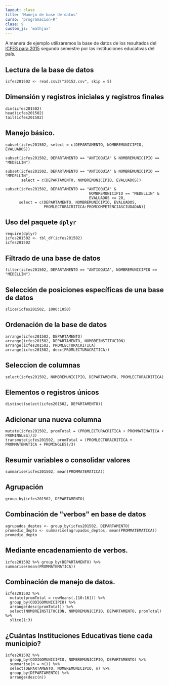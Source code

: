 ```yaml
---
layout: clase
title: 'Manejo de base de datos'
curso: 'programacion-R'
clase: 9
custom_js: 'mathjax'
---
```


A manera de ejemplo utilizaremos la base de datos de los
resultados del [ICFES para 2015](20152.xls) segundo semestre por las instituciones
educativas del país.


## Lectura de la base de datos

```{r}
icfes201502 <- read.csv2("20152.csv", skip = 5)
```

## Dimensión y registros iniciales y registros finales
```{r}
dim(icfes201502)
head(icfes201502)
tail(icfes201502)
```

## Manejo básico.

```{r}
subset(icfes201502, select = c(DEPARTAMENTO, NOMBREMUNICIPIO, EVALUADOS))

subset(icfes201502, DEPARTAMENTO == "ANTIOQUIA" & NOMBREMUNICIPIO == "MEDELLIN")

subset(icfes201502, DEPARTAMENTO == "ANTIOQUIA" & NOMBREMUNICIPIO == "MEDELLIN",
       select = c(DEPARTAMENTO, NOMBREMUNICIPIO, EVALUADOS))

subset(icfes201502, DEPARTAMENTO == "ANTIOQUIA" &
                                     NOMBREMUNICIPIO == "MEDELLIN" &
                                     EVALUADOS >= 20,
      select = c(DEPARTAMENTO, NOMBREMUNICIPIO, EVALUADOS,
                 PROMLECTURACRITICA:PROMCOMPETENCIASCIUDADAN))
```

## Uso del paquete `dplyr`

```{r}
require(dplyr)
icfes201502 <- tbl_df(icfes201502)
icfes201502
```

## Filtrado de una base de datos
```{r}
filter(icfes201502, DEPARTAMENTO == "ANTIOQUIA", NOMBREMUNICIPIO == "MEDELLIN")
```

## Selección de posiciones específicas de una base de datos

```{r}
slice(icfes201502, 1000:1050)
```

## Ordenación de la base de datos

```{r}
arrange(icfes201502, DEPARTAMENTO)
arrange(icfes201502, DEPARTAMENTO, NOMBREINSTITUCION)
arrange(icfes201502, PROMLECTURACRITICA)
arrange(icfes201502, desc(PROMLECTURACRITICA))
```

## Seleccion de columnas
```{r}
select(icfes201502, NOMBREMUNICIPIO, DEPARTAMENTO, PROMLECTURACRITICA)
```

## Elementos o registros únicos
```{r}
distinct(select(icfes201502, DEPARTAMENTO))
```

## Adicionar una nueva columna
```{r}
mutate(icfes201502, promTotal = (PROMLECTURACRITICA + PROMMATEMATICA + PROMINGLES)/3)
transmute(icfes201502, promTotal = (PROMLECTURACRITICA + PROMMATEMATICA + PROMINGLES)/3)
```

## Resumir variables o consolidar valores
```{r}
summarise(icfes201502, mean(PROMMATEMATICA))
```

## Agrupación
```{r}
group_by(icfes201502, DEPARTAMENTO)
```

## Combinación de "verbos" en base de datos
```{r}
agrupados_deptos <- group_by(icfes201502, DEPARTAMENTO)
promedio_depto <- summarise(agrupados_deptos, mean(PROMMATEMATICA))
promedio_depto
```

## Mediante encadenamiento de verbos.
```{r}
icfes201502 %>% group_by(DEPARTAMENTO) %>% summarise(mean(PROMMATEMATICA))
```

## Combinación de manejo de datos.
```{r}
icfes201502 %>%
  mutate(promTotal = rowMeans(.[10:16])) %>%
  group_by(CODIGOMUNICIPIO) %>%
  arrange(desc(promTotal)) %>%
  select(NOMBREINSTITUCION, NOMBREMUNICIPIO, DEPARTAMENTO, promTotal) %>%
  slice(1:3)
```

## ¿Cuántas Instituciones Educativas tiene cada municipio?

```{r}
icfes201502 %>%
  group_by(CODIGOMUNICIPIO, NOMBREMUNICIPIO, DEPARTAMENTO) %>%
  summarise(n = n()) %>%
  select(DEPARTAMENTO, NOMBREMUNICIPIO, n) %>%
  group_by(DEPARTAMENTO) %>%
  arrange(desc(n))
```
